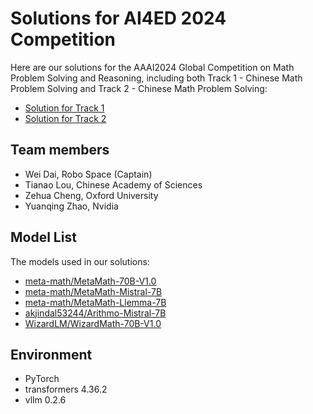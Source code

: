 # Solutions for AI4ED 2024 Competition

Here are our solutions for the AAAI2024 Global Competition on Math Problem Solving and Reasoning, including both Track 1 - Chinese Math Problem Solving and Track 2 - Chinese Math Problem Solving:
- [Solution for Track 1](https://github.com/loveisp/ai4ed2024sol/tree/master/Track1)
- [Solution for Track 2](https://github.com/loveisp/ai4ed2024sol/tree/master/Track2)

## Team members

- Wei Dai, Robo Space (Captain)
- Tianao Lou, Chinese Academy of Sciences
- Zehua Cheng, Oxford University
- Yuanqing Zhao, Nvidia

## Model List

The models used in our solutions:
- [meta-math/MetaMath-70B-V1.0](https://huggingface.co/meta-math/MetaMath-70B-V1.0)
- [meta-math/MetaMath-Mistral-7B](https://huggingface.co/meta-math/MetaMath-Mistral-7B)
- [meta-math/MetaMath-Llemma-7B](https://huggingface.co/meta-math/MetaMath-Llemma-7B)
- [akjindal53244/Arithmo-Mistral-7B](https://huggingface.co/akjindal53244/Arithmo-Mistral-7B)
- [WizardLM/WizardMath-70B-V1.0](https://huggingface.co/WizardLM/WizardMath-70B-V1.0)

## Environment

- PyTorch
- transformers 4.36.2
- vllm 0.2.6
